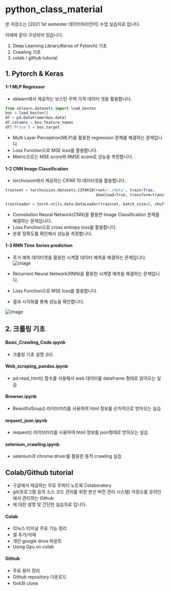 # python_class_material

본 저장소는 [2021 1st semester 데이터처리언어] 수업 실습자료 입니다.

아래와 같이 구성되어 있습니다.

1. Deep Learning Library(Keras of Pytorch) 기초
2. Crawling 기초
3. colab / github tutorial

## 1. Pytorch & Keras

#### 1-1 MLP Regressor

- sklearn에서 제공하는 보스턴 주택 가격 데이터 셋을 활용합니다.

```python
from sklearn.datasets import load_boston
bos = load_boston() 
df = pd.DataFrame(bos.data)
df.columns = bos.feature_names 
df['Price'] = bos.target

```
- Multi Layer Perceptron(MLP)을 활용한 regression 문제를 해결하는 문제입니다.
- Loss Function으로 MSE loss를 활용합니다.
- Metric으로는 MSE score와 RMSE score로 성능을 측정합니다.

#### 1-2 CNN Image Classification

- torchvision에서 제공하는 CIFAR 10 데이터셋을 활용합니다.

```python
trainset = torchvision.datasets.CIFAR10(root='./data', train=True,
                                        download=True, transform=transform)

trainloader = torch.utils.data.DataLoader(trainset, batch_size=8, shuffle=True) 

```

- Convolution Neural Network(CNN)을 활용한 Image Classification 문제를 해결하는 문제입니다.
- Loss Function으로 cross entropy loss를 활용합니다.
- 분류 정확도를 확인해서 성능을 측정합니다.

#### 1-3 RNN Time Series prediction

- 주가 예측 데이터셋을 활용한 시계열 데이터 예측을 해결하는 문제입니다.
![image](https://user-images.githubusercontent.com/46701548/139526583-ea8a3881-3285-4c51-9833-afab97ef5a92.png)

- Recurrent Neural Network(RNN)을 활용한 시계열 예측을 해결하는 문제입니다.
- Loss Function으로 MSE loss를 활용합니다.
- 결과 시각화를 통해 성능을 확인합니다.

![image](https://user-images.githubusercontent.com/46701548/139526637-f028efdc-9269-425a-8781-b51a7a0d96ad.png)

## 2. 크롤링 기초

#### Basic_Crawling_Code.ipynb
- 크롤링 기초 설명 코드
#### Web_scraping_pandas.ipynb
- pd.read_html() 함수를 사용해서 web 데이터를 dataframe 형태로 읽어오는 실습
#### Browser.ipynb
- BeautifulSoup() 라이브러리를 사용하여 html 정보를 순차적으로 받아오는 실습
#### request_json.ipynb
- request() 라이브러리를 사용하여 html 정보를 json형태로 받아오는 실습
#### selenium_crawling.ipynb
- selenium과 chrome driver를 활용한 동적 crawling 실습


## Colab/Github tutorial

- 구글에서 제공하는 무료 주피터 노트북 Colaboratory
- git(프로그램 등의 소스 코드 관리를 위한 분산 버전 관리 시스템) 저장소를 온라인에서 관리하는 Github
- 에 대한 설명 및 간단한 실습자료 입니다.

#### Colab
- 리눅스 터미널 주요 기능 정리
- 셀 추가/삭제
- 개인 google drive 마운트
- Using Gpu on colab

#### Github
- 주요 용어 정리
- Github repository 다운로드
- fork와 clone
